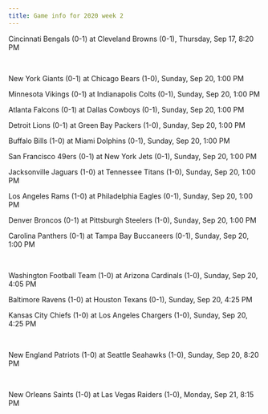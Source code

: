 ```yaml
---
title: Game info for 2020 week 2
---
```

Cincinnati Bengals (0-1) at Cleveland Browns (0-1), Thursday, Sep 17, 8:20 PM


<br/>

New York Giants (0-1) at Chicago Bears (1-0), Sunday, Sep 20, 1:00 PM

Minnesota Vikings (0-1) at Indianapolis Colts (0-1), Sunday, Sep 20, 1:00 PM

Atlanta Falcons (0-1) at Dallas Cowboys (0-1), Sunday, Sep 20, 1:00 PM

Detroit Lions (0-1) at Green Bay Packers (1-0), Sunday, Sep 20, 1:00 PM

Buffalo Bills (1-0) at Miami Dolphins (0-1), Sunday, Sep 20, 1:00 PM

San Francisco 49ers (0-1) at New York Jets (0-1), Sunday, Sep 20, 1:00 PM

Jacksonville Jaguars (1-0) at Tennessee Titans (1-0), Sunday, Sep 20, 1:00 PM

Los Angeles Rams (1-0) at Philadelphia Eagles (0-1), Sunday, Sep 20, 1:00 PM

Denver Broncos (0-1) at Pittsburgh Steelers (1-0), Sunday, Sep 20, 1:00 PM

Carolina Panthers (0-1) at Tampa Bay Buccaneers (0-1), Sunday, Sep 20, 1:00 PM


<br/>

Washington Football Team (1-0) at Arizona Cardinals (1-0), Sunday, Sep 20, 4:05 PM

Baltimore Ravens (1-0) at Houston Texans (0-1), Sunday, Sep 20, 4:25 PM

Kansas City Chiefs (1-0) at Los Angeles Chargers (1-0), Sunday, Sep 20, 4:25 PM


<br/>

New England Patriots (1-0) at Seattle Seahawks (1-0), Sunday, Sep 20, 8:20 PM


<br/>

New Orleans Saints (1-0) at Las Vegas Raiders (1-0), Monday, Sep 21, 8:15 PM

